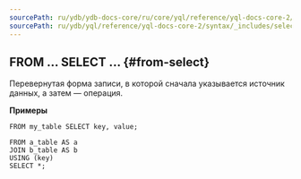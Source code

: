 ```yaml
---
sourcePath: ru/ydb/ydb-docs-core/ru/core/yql/reference/yql-docs-core-2/syntax/_includes/select/from_select.md
sourcePath: ru/ydb/yql/reference/yql-docs-core-2/syntax/_includes/select/from_select.md
---
```



## FROM ... SELECT ... {#from-select}

Перевернутая форма записи, в которой сначала указывается источник данных, а затем — операция.

**Примеры**

``` yql
FROM my_table SELECT key, value;
```

``` yql
FROM a_table AS a
JOIN b_table AS b
USING (key)
SELECT *;
```